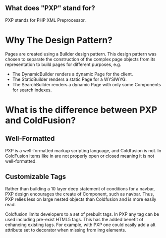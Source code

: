 ## What does "PXP" stand for?
PXP stands for PHP XML Preprocessor.

# Why The Design Pattern?
Pages are created using a Builder design pattern. This design pattern was chosen to separate the construction of the 
complex page objects from its representation to build pages for different purposes, e.g.
+ The DynamicBuilder renders a dynamic Page for the client.
+ The StaticBuilder renders a static Page for a WYSIWYG.
+ The SearchBuilder renders a dynamic Page with only some Components for search indexes.

# What is the difference between PXP and ColdFusion?
## Well-Formatted
PXP is a well-formatted markup scripting language, and Coldfusion is not. In ColdFusion items like <cfelse>
in <cfif><cfelse></cfif> are not properly open or closed meaning it is not well-formatted. 
## Customizable Tags
Rather than building a 10 layer deep statement of conditions for a navbar, PXP design encourages the create of 
Component, such as navbar. Thus, PXP relies less on large nested objects than Coldfusion and is more easily read.

Coldfusion limits developers to a set of prebuilt tags. In PXP any tag can be used including pre-exist HTML5 tags. 
This has the added benefit of enhancing existing tags. For example, with PXP one could easily add a alt attribute set to
 decorator when missing from img elements.
 